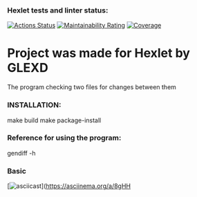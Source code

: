 ### Hexlet tests and linter status:
[![Actions Status](https://github.com/GLEXD/python-project-50/actions/workflows/hexlet-check.yml/badge.svg)](https://github.com/GLEXD/python-project-50/actions)
[![Maintainability Rating](https://sonarcloud.io/api/project_badges/measure?project=GLEXD_python-project-50&metric=sqale_rating)](https://sonarcloud.io/summary/new_code?id=GLEXD_python-project-50)
[![Coverage](https://sonarcloud.io/api/project_badges/measure?project=GLEXD_python-project-50&metric=coverage)](https://sonarcloud.io/summary/new_code?id=GLEXD_python-project-50)
# Project was made for Hexlet by GLEXD
The program checking two files for changes between them

### INSTALLATION:

make build
make package-install

### Reference for using the program:

gendiff -h

### Basic

[![asciicast](https://asciinema.org/a/8gHHPZuNn7y1NNq9556pKDI8i.svg)](https://asciinema.org/a/8gHH


